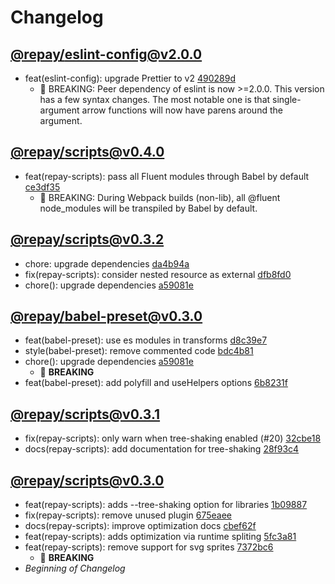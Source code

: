 # Changelog

## [@repay/eslint-config@v2.0.0](https://github.com/repaygithub/ui-tools/commit/d13f67a14439253b9261edef9704171269aa5e0f)

- feat(eslint-config): upgrade Prettier to v2 [490289d](https://github.com/repaygithub/ui-tools/commit/490289d22c3500208b1b2245d37d2a1d41c7498f)
  - 🧨 BREAKING: Peer dependency of eslint is now >=2.0.0.  This version has a few
syntax changes.  The most notable one is that single-argument arrow functions will now have parens
around the argument.

## [@repay/scripts@v0.4.0](https://github.com/repaygithub/ui-tools/commit/1b89c4c03d678e3fadbf62880ebd11f385e16aad)

- feat(repay-scripts): pass all Fluent modules through Babel by default [ce3df35](https://github.com/repaygithub/ui-tools/commit/ce3df35fd87e8de0641c207e2a1fa1d48469b5c6)
  - 🧨 BREAKING: During Webpack builds (non-lib), all @fluent node_modules will be transpiled by Babel by default.

## [@repay/scripts@v0.3.2](https://github.com/repaygithub/ui-tools/commit/2a9ce3b271310a31862c72445f26c988fd24b9eb)

- chore: upgrade dependencies [da4b94a](https://github.com/repaygithub/ui-tools/commit/da4b94a64846821b9d6d7d4fb74d48a8b31517ac)
- fix(repay-scripts): consider nested resource as external [dfb8fd0](https://github.com/repaygithub/ui-tools/commit/dfb8fd01212091307cd794bcb30beb6c2fa3b315)
- chore(): upgrade dependencies [a59081e](https://github.com/repaygithub/ui-tools/commit/a59081e1ce36e3eea4f5fbe44c1e3dc30654927f)

## [@repay/babel-preset@v0.3.0](https://github.com/repaygithub/ui-tools/commit/91a43e017f3eaf4e9aaab88237437bbb734c9e75)

- feat(babel-preset): use es modules in transforms [d8c39e7](https://github.com/repaygithub/ui-tools/commit/d8c39e7efde9f5c8adb4893430c1a78e171c3e48)
- style(babel-preset): remove commented code [bdc4b81](https://github.com/repaygithub/ui-tools/commit/bdc4b81a55cada78c006bff099c06544c230cb11)
- chore(): upgrade dependencies [a59081e](https://github.com/repaygithub/ui-tools/commit/a59081e1ce36e3eea4f5fbe44c1e3dc30654927f)
  - 🚨 **BREAKING**
- feat(babel-preset): add polyfill and useHelpers options [6b8231f](https://github.com/repaygithub/ui-tools/commit/6b8231fd1a3a0e0bdb4ea99789d81e33728710c6)

## [@repay/scripts@v0.3.1](https://github.com/repaygithub/ui-tools/commit/ad3dbdb5b84b077707d8b9343dc4eac9c3b7bd8e)

- fix(repay-scripts): only warn when tree-shaking enabled (#20) [32cbe18](https://github.com/repaygithub/ui-tools/commit/32cbe18ebfcdc41f98a2606d70f1d326b36528ac)
- docs(repay-scripts): add documentation for tree-shaking [28f93c4](https://github.com/repaygithub/ui-tools/commit/28f93c49166de48f9b61419c0f7047eafadd3572)

## [@repay/scripts@v0.3.0](https://github.com/repaygithub/ui-tools/commit/34bf480783d47b25fbc53d3195366d2c6a55ce0e)

- feat(repay-scripts): adds --tree-shaking option for libraries [1b09887](https://github.com/repaygithub/ui-tools/commit/1b09887e007e2fdc76f68b7dab83ddb35fc3b482)
- fix(repay-scripts): remove unused plugin [675eaee](https://github.com/repaygithub/ui-tools/commit/675eaee2f2301c3acc3c2a0765649164312a8afe)
- docs(repay-scripts): improve optimization docs [cbef62f](https://github.com/repaygithub/ui-tools/commit/cbef62f0943c8c084a34a659e9e8aeb570e2a17e)
- feat(repay-scripts): adds optimization via runtime spliting [5fc3a81](https://github.com/repaygithub/ui-tools/commit/5fc3a8137c86988a56c0ebcee6ee99f6b79d7ade)
- feat(repay-scripts): remove support for svg sprites [7372bc6](https://github.com/repaygithub/ui-tools/commit/7372bc636716ceccc083c7464ae42b5f78c71194)
  - 🚨 **BREAKING**
- _Beginning of Changelog_
